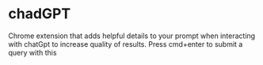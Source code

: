# chadGPT

Chrome extension that adds helpful details to your prompt when interacting with chatGpt to increase quality of results.
Press cmd+enter to submit a query with this
